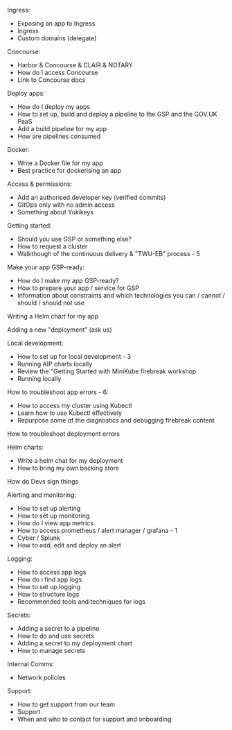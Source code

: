 Ingress:

- Exposing an app to Ingress
- Ingress
- Custom domains (delegate)

Concourse:

- Harbor & Concourse & CLAIR & NOTARY
- How do I access Concourse
- Link to Concourse docs

Deploy apps:

- How do I deploy my apps
- How to set up, build and deploy a pipeline to the GSP and the GOV.UK PaaS
- Add a build pipeline for my app
- How are pipelines consumed

Docker:

- Write a Docker file for my app
- Best practice for dockerising an app

Access & permissions:

- Add an authorised developer key (verified commits)
- GitOps only with no admin access
- Something about Yukikeys

Getting started:

- Should you use GSP or something else?
- How to request a cluster
- Walkthough of the continuous delivery & "TWU-EB" process - 5

Make your app GSP-ready:

- How do I make my app GSP-ready?
- How to prepare your app / service for GSP
- Information about constraints and which technologies you can / cannot / should / should not use

Writing a Helm chart for my app

Adding a new "deployment" (ask us)

Local development:

- How to set up for local development - 3
- Running AIP charts locally
- Review the "Getting Started with MiniKube firebreak workshop
- Running locally

How to troubleshoot app errors - 6: 

- How to access my cluster using Kubectl
- Learn how to use Kubectl effectively
- Repurpose some of the diagnostics and debugging firebreak content

How to troubleshoot deployment errors

Helm charts:

- Write a helm chat for my deployment
- How to bring my own backing store

How do Devs sign things

Alerting and monitoring:

- How to set up alerting
- How to set up monitoring
- How do I view app metrics
- How to access prometheus / alert manager / grafana - 1
- Cyber / Splunk
- How to add, edit and deploy an alert

Logging:

- How to access app logs
- How do i find app logs
- How to set up logging
- How to structure logs
- Recommended tools and techniques for logs

Secrets:

- Adding a secret to a pipeline
- How to do and use secrets
- Adding a secret to my deployment chart
- How to manage secrets

Internal Comms:

- Network policies

Support:

- How to get support from our team
- Support
- When and who to contact for support and onboarding

















